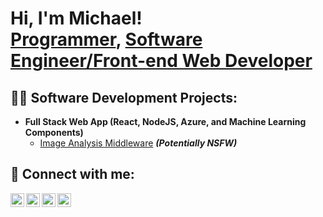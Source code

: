 <h1>Hi, I'm Michael!<br/><a href="https://github.com/Akinsmikopee">Programmer</a>, <a href="https://www.linkedin.com/in/michael-akinyemi/">Software Engineer/Front-end Web Developer</a></h1>
  
<h2>👨‍💻 Software Development Projects:</h2>

- <b>Full Stack Web App (React, NodeJS, Azure, and Machine Learning Components)</b>
  - [Image Analysis Middleware](https://github.com/joshmadakor1/4chan-Image-Analysis-Middleware-C964) <b><i>(Potentially NSFW)</b></i>


<h2> 🤳 Connect with me:</h2>

[<img align="left" alt="MichaelAkinyemi | YouTube" width="22px" src="https://cdn.jsdelivr.net/npm/simple-icons@v3/icons/youtube.svg" />][youtube]
[<img align="left" alt="MichaelAkinyemi | Twitter" width="22px" src="https://cdn.jsdelivr.net/npm/simple-icons@v3/icons/twitter.svg" />][twitter]
[<img align="left" alt="MichaelAkinyemi | LinkedIn" width="22px" src="https://cdn.jsdelivr.net/npm/simple-icons@v3/icons/linkedin.svg" />][linkedin]
[<img align="left" alt="MichaelAkinyemi | Instagram" width="22px" src="https://cdn.jsdelivr.net/npm/simple-icons@v3/icons/instagram.svg" />][instagram]
<!--[<img align="left" alt="MichaelAkinyemi | Whatsapp" width="22px" src="https://drive.google.com/file/d/19rlbdUvQ67cwHbqGrnLYiKj4A10vQSPL/view?usp=drive_link"/>][Whatsapp]-->

[twitter]: https://x.com/AkinsMikopee10
[youtube]: https://facebook.com/AkinsMikopee
[instagram]: https://www.instagram.com/akins_mikopee/
[linkedin]: https://www.linkedin.com/in/michael-akinyemi/
[Whatsapp]: https://wa.link/1v8mia

<!--
**joshmadakor1/joshmadakor1** is a ✨ _special_ ✨ repository because its `README.md` (this file) appears on your GitHub profile.

Here are some ideas to get you started:

- 🔭 I’m currently working on ...
- 🌱 I’m currently learning ...
- 👯 I’m looking to collaborate on ...
- 🤔 I’m looking for help with ...
- 💬 Ask me about ...
- 📫 How to reach me: ...
- 😄 Pronouns: ...
- ⚡ Fun fact: ...
-->
